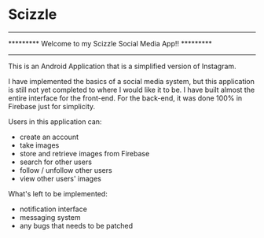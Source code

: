 # Scizzle

**********************************************************
********* Welcome to my Scizzle Social Media App!! *********
**********************************************************


This is an Android Application that is a simplified version of Instagram. 

I have implemented the basics of a social media system, but this application is still not yet completed to where I would like it to be. 
I have built almost the entire interface for the front-end.
For the back-end, it was done 100% in Firebase just for simplicity. 

Users in this application can:
  - create an account
  - take images 
  - store and retrieve images from Firebase
  - search for other users
  - follow / unfollow other users
  - view other users' images
  
  
What's left to be implemented:
  - notification interface
  - messaging system
  - any bugs that needs to be patched

